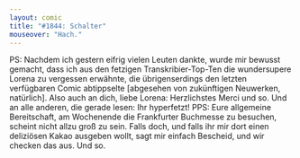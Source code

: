 ```yaml
---
layout: comic
title: "#1844: Schalter"
mouseover: "Hach."
---
```


PS: 
Nachdem ich gestern eifrig vielen Leuten dankte, wurde mir bewusst gemacht, dass ich aus den fetzigen Transkribier-Top-Ten die wundersupere Lorena zu vergessen erwähnte, die übrigenserdings den letzten verfügbaren Comic abtippselte [abgesehen von zukünftigen Neuwerken, natürlich].
Also auch an dich, liebe Lorena: Herzlichstes Merci und so.
Und an alle anderen, die gerade lesen: Ihr hyperfetzt!
PPS:
Eure allgemeine Bereitschaft, am Wochenende die Frankfurter Buchmesse zu besuchen, scheint nicht allzu groß zu sein. Falls doch, und falls ihr mir dort einen deliziösen Kakao ausgeben wollt, sagt mir einfach Bescheid, und wir checken das aus.
Und so.
